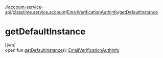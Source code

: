 //[account-service-api](../../../index.md)/[classtime.service.account](../index.md)/[EmailVerificationAuthInfo](index.md)/[getDefaultInstance](get-default-instance.md)

# getDefaultInstance

[jvm]\
open fun [getDefaultInstance](get-default-instance.md)(): [EmailVerificationAuthInfo](index.md)
